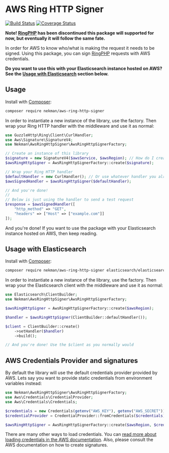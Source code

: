 # AWS Ring HTTP Signer

[![Build Status](https://travis-ci.org/Ekman/aws-ring-http-signer.svg?branch=master)](https://travis-ci.org/Ekman/aws-ring-http-signer)
[![Coverage Status](https://coveralls.io/repos/github/Ekman/aws-ring-http-signer/badge.svg)](https://coveralls.io/github/Ekman/aws-ring-http-signer)

**Note! [RingPHP](https://github.com/guzzle/RingPHP) has been discontinued this package will supported for now, but eventually it will follow the same fate.**

In order for AWS to know who/what is making the request it needs to be signed. Using this package, you can sign [RingPHP](https://ringphp.readthedocs.io/en/latest/) requests with AWS credentials.

**Do you want to use this with your Elasticsearch instance hosted on AWS? See the [Usage with Elasticsearch](#usage-with-elasticsearch) section below.**

## Usage

Install with [Composer](https://getcomposer.org):

```bash
composer require nekman/aws-ring-http-signer
```

In order to instantiate a new instance of the library, use the factory. Then wrap your Ring HTTP handler with the middleware and use it as normal:

```php
use GuzzleHttp\Ring\Client\CurlHandler;
use Aws\Signature\SignatureV4;
use Nekman\AwsRingHttpSigner\AwsRingHttpSignerFactory;

// Create an instance of this library
$signature = new SignatureV4($awsService, $awsRegion); // How do I create this? Please consult the AWS documentation for the service you are using.
$awsRingHttpSigner = AwsRingHttpSignerFactory::create($signature);

// Wrap your Ring HTTP handler
$defaultHandler = new CurlHandler(); // Or use whatever handler you already have available.
$awsSignedHandler = $awsRingHttpSigner($defaultHandler);

// And you're done!
//
// Below is just using the handler to send a test request
$response = $awsSignedHandler([
    "http_method" => "GET",
    "headers" => ["Host" => ["example.com"]]
]);
```

And you're done! If you want to use the package with your Elasticsearch instance hosted on AWS, then keep reading.

## Usage with Elasticsearch

Install with [Composer](https://getcomposer.org):

```bash
composer require nekman/aws-ring-http-signer elasticsearch/elasticsearch
```

In order to instantiate a new instance of the library, use the factory. Then wrap your the Elasticsearch client with the middleware and use it as normal:

```php
use Elasticsearch\ClientBuilder;
use Nekman\AwsRingHttpSigner\AwsRingHttpSignerFactory;

$awsRingHttpSigner = AwsRingHttpSignerFactory::create($awsRegion);

$handler = $awsRingHttpSigner(ClientBuilder::defaultHandler()); 

$client = ClientBuilder::create()
    ->setHandler($handler)
    ->build();

// And you're done! Use the $client as you normally would
```


## AWS Credentials Provider and signatures

By default the library will use the default credentials provider provided by AWS. Lets say you want to provide static credentials from environment variables instead:

```php
use Nekman\AwsRingHttpSigner\AwsRingHttpSignerFactory;
use Aws\Credentials\CredentialProvider;
use Aws\Credentials\Credentials;

$credentials = new Credentials(getenv("AWS_KEY"), getenv("AWS_SECRET"));
$credentialProvider = CredentialProvider::fromCredentials($credentials);

$awsRingHttpSigner = AwsRingHttpSignerFactory::create($awsRegion, $credentialProvider);
```

There are many other ways to load credentials. You can [read more about loading credentials in the AWS documentation](https://docs.aws.amazon.com/sdk-for-php/v3/developer-guide/guide_credentials_provider.html). Also, please consult the AWS documentation on how to create signatures.
